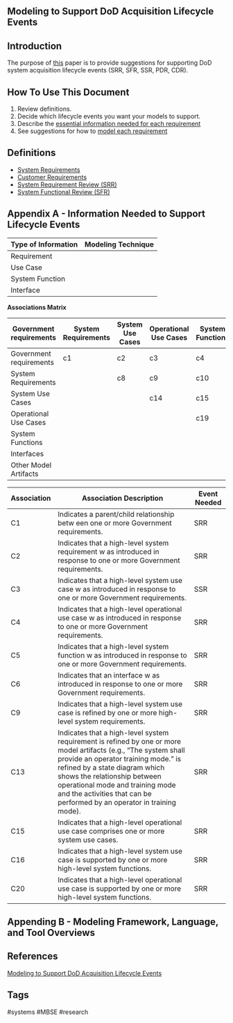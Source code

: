 ## Modeling to Support DoD Acquisition Lifecycle Events

## Introduction
The purpose of [this](https://apps.dtic.mil/sti/pdfs/AD1168439.pdf) paper is to provide suggestions for supporting DoD system acquisition lifecycle events (SRR, SFR, SSR, PDR, CDR).  

## How To Use This Document
1. Review definitions.  
2. Decide which lifecycle events you want your models to support.  
3. Describe the [essential information needed for each requirement](https://apps.dtic.mil/sti/pdfs/AD1168439.pdf#page=29)  
4. See suggestions for how to [model each requirement](https://apps.dtic.mil/sti/pdfs/AD1168439.pdf#page=31)  

## Definitions

* [System Requirements](../202403242315)  
* [Customer Requirements](../202403242300)
* [System Requirement Review (SRR)](../202403242257)
* [System Functional Review (SFR)](../202403242324)

## Appendix A - Information Needed to Support Lifecycle Events
|Type of Information|Modeling Technique|
|-------------------|------------------|
|Requirement||
|Use Case||
|System Function||
|Interface||

**Associations Matrix**  

|Government requirements|System Requirements|System Use Cases|Operational Use Cases|System Functions|Interfaces|Other Model Artifacts|
|-----------------------|-------------------|----------------|---------------------|----------------|----------|---------------------|
|Government requirements|c1|c2|c3|c4|c5|c6|c7|
System Requirements||c8|c9|c10|c11|c12|c13|
System Use Cases|||c14|c15|c16|c17|c18|
Operational Use Cases||||c19|c20|c21|c22|
System Functions|||||c23|c24|c25|
Interfaces||||||c25|c26|
Other Model Artifacts|||||||c27|  


|**Association**|**Association Description**|**Event Needed**|
|-|-|-|
|C1|Indicates a parent/child relationship betw een one or more Government requirements.|SRR|
|C2|Indicates that a high-level system requirement w as introduced in response to one or more Government requirements.|SRR|
|C3|Indicates that a high-level system use case w as introduced in response to one or more Government requirements.|SSR|
|C4|Indicates that a high-level operational use case w as introduced in response to one or more Government requirements.|SRR|
|C5|Indicates that a high-level system function w as introduced in response to one or more Government requirements.|SRR|
|C6|Indicates that an interface w as introduced in response to one or more Government requirements.|SRR|
|C9|Indicates that a high-level system use case is refined by one or more high-level system requirements.|SRR|
|C13|Indicates that a high-level system requirement is refined by one or more model artifacts (e.g., “The system shall provide an operator training mode.” is refined by a state diagram which shows the relationship between operational mode and training mode and the activities that can be performed by an operator in training mode).|SRR|
|C15|Indicates that a high-level operational use case comprises one or more system use cases.|SRR|
|C16|Indicates that a high-level system use case is supported by one or more high-level system functions.|SRR|
|C20|Indicates that a high-level operational use case is supported by one or more high-level system functions.|SRR|

## Appending B - Modeling Framework, Language, and Tool Overviews

## References
[Modeling to Support DoD Acquisition Lifecycle Events](https://apps.dtic.mil/sti/pdfs/AD1168439.pdf)  

## Tags
#systems #MBSE #research
